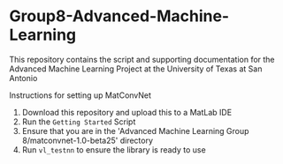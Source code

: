 # Group8-Advanced-Machine-Learning
This repository contains the script and supporting documentation for the Advanced Machine Learning Project at the University of Texas at San Antonio

Instructions for setting up MatConvNet
1. Download this repository and upload this to a MatLab IDE
2. Run the `Getting Started` Script
3. Ensure that you are in the 'Advanced Machine Learning Group 8/matconvnet-1.0-beta25' directory
4. Run `vl_testnn` to ensure the library is ready to use
